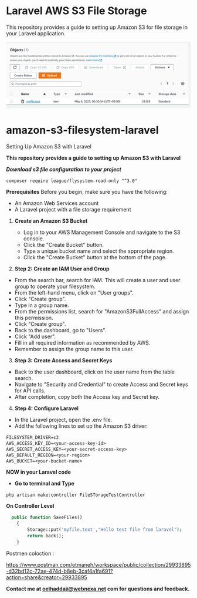 
# Laravel AWS S3 File Storage

This repository provides a guide to setting up Amazon S3 for file storage in your Laravel application.

<img src="https://github.com/mrwilbroad/quality-images/raw/main/Screenshot%20from%202023-05-06%2000-37-01.png" alt="otmane elhaddaji aws s3">


# amazon-s3-filesystem-laravel
Setting Up Amazon S3 with Laravel

**This repository provides a guide to setting up Amazon S3 with Laravel**


***Download s3 file configuration to your project***

```terminal
composer require league/flysystem-read-only "^3.0"
```
**Prerequisites**
Before you begin, make sure you have the following:
- An Amazon Web Services account
- A Laravel project with a file storage requirement


1. **Create an Amazon S3 Bucket**
   - Log in to your AWS Management Console and navigate to the S3 console.
   - Click the "Create Bucket" button.
   - Type a unique bucket name and select the appropriate region.
   - Click the "Create Bucket" button at the bottom of the page.
   
 2. **Step 2: Create an IAM User and Group**
- From the search bar, search for IAM. This will create a user and user group to operate your filesystem.
- From the left-hand menu, click on "User groups".
- Click "Create group".
- Type in a group name.
- From the permissions list, search for "AmazonS3FullAccess" and assign this permission.
- Click "Create group".
- Back to the dashboard, go to "Users".
- Click "Add user".
- Fill in all required information as recommended by AWS.
- Remember to assign the group name to this user.

3. **Step 3: Create Access and Secret Keys**
- Back to the user dashboard, click on the user name from the table search.
- Navigate to "Security and Credential" to create Access and Secret keys for API calls.
- After completion, copy both the Access key and Secret key.

4. **Step 4: Configure Laravel**
- In the Laravel project, open the .env file.
- Add the following lines to set up the Amazon S3 driver:

```env
FILESYSTEM_DRIVER=s3
AWS_ACCESS_KEY_ID=<your-access-key-id>
AWS_SECRET_ACCESS_KEY=<your-secret-access-key>
AWS_DEFAULT_REGION=<your-region>
AWS_BUCKET=<your-bucket-name>
```


**NOW in your Laravel code**
- **Go to terminal and Type**
```terminal
php artisan make:controller FileSTorageTestController
```

**On Controller Level**
```php
  public function SaveFiles()
    {
        Storage::put('myfile.text',"Hello test file from laravel");
        return back();
    }
```



Postmen coloction :

https://www.postman.com/otmaneh/workspace/public/collection/29933895-d32bd12c-72ae-474d-b8eb-3caf4a1fa691?action=share&creator=29933895

**Contact me at oelhaddaji@webnexa.net com for questions and feedback.**
